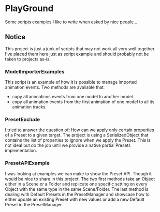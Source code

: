 # PlayGround
Some scripts examples I like to write when asked by nice people...

## Notice
This project is just a junk of scripts that may not work all very well together.
I've placed them here just as script example and should probably not be taken to projects as-is.

### ModelImporterExamples
This script is an example of how it is possible to manage imported animation events.
Two methods are available that:
- copy all animations events from one model to another model.
- copy all animation events from the first animation of one model to all its animation tracks.

### PresetExclude
I tried to answer the question of: How can we apply only certain properties of a Preset to a given target.
The project is using a SerializedObject that contains the list of properties to ignore when we apply the Preset.
This is not ideal but do the job until we provide a native partial Presets implementation.

### PresetAPIExample
I was looking at examples we can make to show the Preset API. Though it would be nice to share in this project.
The two first methods take an Object either in a Scene or a Folder and replicate one specific setting on every Object with the same type in the same Scene/Folder.
The last method is dealing with Default Presets in the PresetManager and showcase how to either update an existing Preset with new values or add a new Default Preset in the PresetManager.
